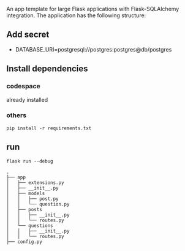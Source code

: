 An app template for large Flask applications with Flask-SQLAlchemy integration. The application has the following structure:

## Add secret

- DATABASE_URI=postgresql://postgres:postgres@db/postgres

## Install dependencies

### codespace

already installed

### others

```pip install -r requirements.txt```

## run

```flask run --debug```

```
.
├── app
│   ├── extensions.py
│   ├── __init__.py
│   ├── models
│   │   ├── post.py
│   │   └── question.py
│   ├── posts
│   │   ├── __init__.py
│   │   └── routes.py
│   └── questions
│   │   ├── __init__.py
│   │   └── routes.py
├── config.py
```
